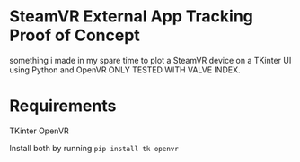# SteamVR External App Tracking Proof of Concept

something i made in my spare time to plot a SteamVR device on a TKinter UI using Python and OpenVR
ONLY TESTED WITH VALVE INDEX.

# Requirements

TKinter
OpenVR

Install both by running ```pip install tk openvr```
